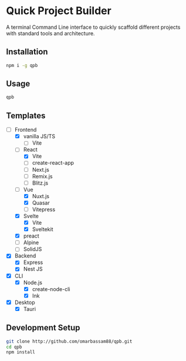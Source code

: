 # Quick Project Builder

A terminal Command Line interface to quickly scaffold different projects with standard tools and architecture.

## Installation

```sh
npm i -g qpb
```

## Usage

```sh
qpb
```

## Templates

- [ ] Frontend
  - [x] vanilla JS/TS
    - [ ] Vite
  - [ ] React
    - [x] Vite
    - [ ] create-react-app
    - [ ] Next.js
    - [ ] Remix.js
    - [ ] Blitz.js
  - [ ] Vue
    - [x] Nuxt.js
    - [x] Quasar
    - [ ] Vitepress
  - [x] Svelte
    - [x] Vite
    - [x] Sveltekit
  - [x] preact
  - [ ] Alpine
  - [ ] SolidJS
- [x] Backend
  - [x] Express
  - [x] Nest JS
- [x] CLI
  - [x] Node.js
    - [x] create-node-cli
    - [x] Ink
- [x] Desktop
  - [x] Tauri

## Development Setup

```sh
git clone http://github.com/omarbassam88/qpb.git
cd qpb
npm install
```

